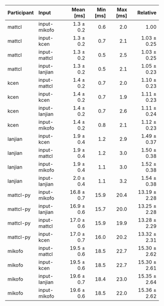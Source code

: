 | Participant | Input | Mean [ms] | Min [ms] | Max [ms] | Relative |
|:---|:---|---:|---:|---:|---:|
| mattcl | input-mikofo | 1.3 ± 0.2 | 0.6 | 2.0 | 1.00 |
| mattcl | input-kcen | 1.3 ± 0.2 | 0.7 | 2.1 | 1.03 ± 0.25 |
| mattcl | input-mattcl | 1.3 ± 0.2 | 0.5 | 2.5 | 1.03 ± 0.25 |
| mattcl | input-lanjian | 1.3 ± 0.2 | 0.5 | 2.1 | 1.05 ± 0.23 |
| kcen | input-mattcl | 1.4 ± 0.2 | 0.7 | 2.0 | 1.10 ± 0.23 |
| kcen | input-kcen | 1.4 ± 0.2 | 0.7 | 1.9 | 1.11 ± 0.23 |
| kcen | input-lanjian | 1.4 ± 0.2 | 0.7 | 2.6 | 1.11 ± 0.24 |
| kcen | input-mikofo | 1.4 ± 0.2 | 0.8 | 2.1 | 1.12 ± 0.23 |
| lanjian | input-kcen | 1.9 ± 0.4 | 1.2 | 2.9 | 1.49 ± 0.37 |
| lanjian | input-mattcl | 1.9 ± 0.4 | 1.2 | 3.0 | 1.50 ± 0.38 |
| lanjian | input-mikofo | 1.9 ± 0.4 | 1.1 | 3.0 | 1.52 ± 0.38 |
| lanjian | input-lanjian | 2.0 ± 0.4 | 1.1 | 3.2 | 1.54 ± 0.38 |
| mattcl-py | input-mikofo | 16.8 ± 0.7 | 15.9 | 20.4 | 13.19 ± 2.28 |
| mattcl-py | input-lanjian | 16.9 ± 0.6 | 15.7 | 20.0 | 13.25 ± 2.28 |
| mattcl-py | input-mattcl | 17.0 ± 0.6 | 15.9 | 19.9 | 13.28 ± 2.29 |
| mattcl-py | input-kcen | 17.0 ± 0.7 | 16.0 | 20.2 | 13.32 ± 2.31 |
| mikofo | input-mattcl | 19.5 ± 0.6 | 18.5 | 22.7 | 15.30 ± 2.62 |
| mikofo | input-kcen | 19.5 ± 0.6 | 18.5 | 22.7 | 15.30 ± 2.61 |
| mikofo | input-lanjian | 19.6 ± 0.7 | 18.4 | 23.0 | 15.35 ± 2.64 |
| mikofo | input-mikofo | 19.6 ± 0.6 | 18.5 | 22.0 | 15.36 ± 2.62 |
